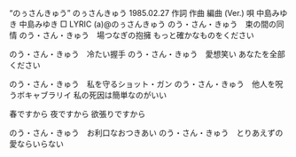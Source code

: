 
“のぅさんきゅう”
のぅさんきゅう
1985.02.27
作詞  作曲  編曲 (Ver.)   唄
中島みゆき           中島みゆき
□ LYRIC (a)@のぅさんきゅう
のう・さん・きゅう　束の間の同情
のう・さん・きゅう　場つなぎの抱擁
もっと確かなものをください

のう・さん・きゅう　冷たい握手
のう・さん・きゅう　愛想笑い
あなたを全部ください

のう・さん・きゅう　私を守るショット・ガン
のう・さん・きゅう　他人を呪うボキャブラリイ
私の死因は簡単なのがいい


春ですから
夜ですから
欲張りですから

のう・さん・きゅう　お利口なおつきあい
のう・さん・きゅう　とりあえずの愛ならいらない
